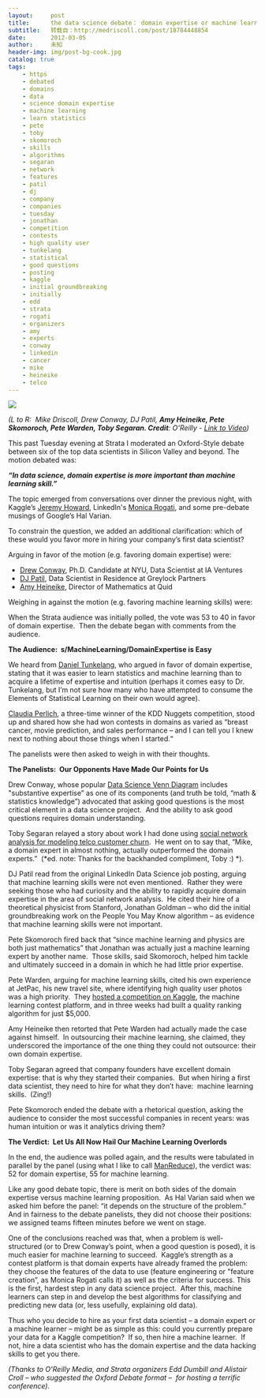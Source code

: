 ```yaml
---
layout:     post
title:      the data science debate： domain expertise or machine learning?
subtitle:   转载自：http://medriscoll.com/post/18784448854
date:       2012-03-05
author:     未知
header-img: img/post-bg-cook.jpg
catalog: true
tags:
    - https
    - debated
    - domains
    - data
    - science domain expertise
    - machine learning
    - learn statistics
    - pete
    - toby
    - skomoroch
    - skills
    - algorithms
    - segaran
    - network
    - features
    - patil
    - dj
    - company
    - companies
    - tuesday
    - jonathan
    - competition
    - contests
    - high quality user
    - tunkelang
    - statistical
    - good questions
    - posting
    - kaggle
    - initial groundbreaking
    - initially
    - edd
    - strata
    - rogati
    - organizers
    - amy
    - experts
    - conway
    - linkedin
    - cancer
    - mike
    - heineike
    - telco
---
```


[![](http://cdn.oreilly.com/radar/images/posts/0312-data-science-debate.jpg)
](https://t.umblr.com/redirect?z=http%3A%2F%2Fvplayer.oreilly.com%2F%3Fchapter%3Dhttp%3A%2F%2Fatom.oreilly.com%2Fatom%2Foreilly%2Fvideos%2F1076046%26video_product%3Durn%3Ax-domain%3Aoreilly.com%3Aproduct%3A0636920025467.VIDEO%23embedded_player&t=Y2Y4Yjg5ZTQ0OGI3NDRkZjM0ZDljYzFlMDhlNGRiNGE2NTY0M2IxYywxWlFQbVYzNA%3D%3D&b=t%3A3o_BEoAnGUcLNS71OkCpqg&p=http%3A%2F%2Fmedriscoll.com%2Fpost%2F18784448854%2Fthe-data-science-debate-domain-expertise-or&m=1)

*(L to R:  Mike Driscoll, Drew Conway, DJ Patil, **Amy Heineike, Pete Skomoroch, Pete Warden, Toby Segaran. Credit**: O'Reilly - [Link to Video](https://t.umblr.com/redirect?z=http%3A%2F%2Fvplayer.oreilly.com%2F%3Fchapter%3Dhttp%3A%2F%2Fatom.oreilly.com%2Fatom%2Foreilly%2Fvideos%2F1076046%26video_product%3Durn%3Ax-domain%3Aoreilly.com%3Aproduct%3A0636920025467.VIDEO%23embedded_player&t=Y2Y4Yjg5ZTQ0OGI3NDRkZjM0ZDljYzFlMDhlNGRiNGE2NTY0M2IxYywxWlFQbVYzNA%3D%3D&b=t%3A3o_BEoAnGUcLNS71OkCpqg&p=http%3A%2F%2Fmedriscoll.com%2Fpost%2F18784448854%2Fthe-data-science-debate-domain-expertise-or&m=1))*

This past Tuesday evening at Strata I moderated an Oxford-Style debate between six of the top data scientists in Silicon Valley and beyond. The motion debated was: 

***“In data science, domain expertise is more important than machine learning skill.”***

The topic emerged from conversations over dinner the previous night, with Kaggle’s [Jeremy Howard](https://t.umblr.com/redirect?z=http%3A%2F%2Fwww.wired.com%2Fwiredenterprise%2F2011%2F12%2Fkaggle%2F&t=ZGIyMjM1MDUxOTgwMjU5YTVhOTE3NGFmMTdjNWE3NzRmODE5YmQxYywxWlFQbVYzNA%3D%3D&b=t%3A3o_BEoAnGUcLNS71OkCpqg&p=http%3A%2F%2Fmedriscoll.com%2Fpost%2F18784448854%2Fthe-data-science-debate-domain-expertise-or&m=1), LinkedIn's [Monica Rogati](https://t.umblr.com/redirect?z=http%3A%2F%2Fwww.forbes.com%2Fsites%2Fdanwoods%2F2011%2F11%2F27%2Flinkedins-monica-rogati-on-what-is-a-data-scientist%2F&t=ODdjNjllYzViNTZjMzRkNjhiYTVjNmExMDQ1ZDMyZGE1YWY5MmVjNSwxWlFQbVYzNA%3D%3D&b=t%3A3o_BEoAnGUcLNS71OkCpqg&p=http%3A%2F%2Fmedriscoll.com%2Fpost%2F18784448854%2Fthe-data-science-debate-domain-expertise-or&m=1), and some pre-debate musings of Google’s Hal Varian.

To constrain the question, we added an additional clarification: which of these would you favor more in hiring your company’s first data scientist?

Arguing in favor of the motion (e.g. favoring domain expertise) were: 
- [Drew Conway](https://t.umblr.com/redirect?z=http%3A%2F%2Fwww.drewconway.com%2Fzia%2F&t=OGYxNzJiOWE1ZmZlOWRkOWIwOTRjNTVlMDEzZGI0MzJkNTQxODhjMiwxWlFQbVYzNA%3D%3D&b=t%3A3o_BEoAnGUcLNS71OkCpqg&p=http%3A%2F%2Fmedriscoll.com%2Fpost%2F18784448854%2Fthe-data-science-debate-domain-expertise-or&m=1), Ph.D. Candidate at NYU, Data Scientist at IA Ventures  
- [DJ Patil](https://t.umblr.com/redirect?z=http%3A%2F%2Fradar.oreilly.com%2Fdjpatil%2F&t=MGUxYzViMWExYjMxNDZlYTJhNGNhZTE1ZWMzMjQ4Yjg4OTg3NWZlYywxWlFQbVYzNA%3D%3D&b=t%3A3o_BEoAnGUcLNS71OkCpqg&p=http%3A%2F%2Fmedriscoll.com%2Fpost%2F18784448854%2Fthe-data-science-debate-domain-expertise-or&m=1), Data Scientist in Residence at Greylock Partners  
- [Amy Heineike](https://t.umblr.com/redirect?z=http%3A%2F%2Fthephenomlist.com%2Flists%2F8%2Fpeople%2F32&t=ZGJjODI5ZDA5OGJhZjI0ZWZjZmIxYWZmNTZjYTZhMmQ5M2VmMWNiZCwxWlFQbVYzNA%3D%3D&b=t%3A3o_BEoAnGUcLNS71OkCpqg&p=http%3A%2F%2Fmedriscoll.com%2Fpost%2F18784448854%2Fthe-data-science-debate-domain-expertise-or&m=1), Director of Mathematics at Quid

Weighing in against the motion (e.g. favoring machine learning skills) were:

When the Strata audience was initially polled, the vote was 53 to 40 in favor of domain expertise.  Then the debate began with comments from the audience.

**The Audience:  s/MachineLearning/DomainExpertise is Easy**

We heard from [Daniel Tunkelang](https://t.umblr.com/redirect?z=http%3A%2F%2Fthenoisychannel.com%2F&t=NDM1YTQ3YjQwZmZjMDU2ZDRlYmIyN2FjNTNiNzNiZTNlZjkwNGYzNywxWlFQbVYzNA%3D%3D&b=t%3A3o_BEoAnGUcLNS71OkCpqg&p=http%3A%2F%2Fmedriscoll.com%2Fpost%2F18784448854%2Fthe-data-science-debate-domain-expertise-or&m=1), who argued in favor of domain expertise, stating that it was easier to learn statistics and machine learning than to acquire a lifetime of expertise and intuition (perhaps it comes easy to Dr. Tunkelang, but I’m not sure how many who have attempted to consume the Elements of Statistical Learning on their own would agree).

[Claudia Perlich](https://t.umblr.com/redirect?z=http%3A%2F%2Fpeople.stern.nyu.edu%2Fcperlich%2F&t=ZTVhMDM5NGYwYjY3YzI1NWYzYjY2NTc4YmMwZTgyYzdhN2I2NWIxNiwxWlFQbVYzNA%3D%3D&b=t%3A3o_BEoAnGUcLNS71OkCpqg&p=http%3A%2F%2Fmedriscoll.com%2Fpost%2F18784448854%2Fthe-data-science-debate-domain-expertise-or&m=1), a three-time winner of the KDD Nuggets competition, stood up and shared how she had won contests in domains as varied as “breast cancer, movie prediction, and sales performance – and I can tell you I knew next to nothing about those things when I started.“

The panelists were then asked to weigh in with their thoughts.

**The Panelists:  Our Opponents Have Made Our Points for Us**

Drew Conway, whose popular [Data Science Venn Diagram](https://t.umblr.com/redirect?z=http%3A%2F%2Fwww.drewconway.com%2Fzia%2F%3Fp%3D2378&t=YWYzZWVjNTRmYzQwNzAzNmRjNzE3MWM3MzQ1OTExYTYyMTRmMjJlMywxWlFQbVYzNA%3D%3D&b=t%3A3o_BEoAnGUcLNS71OkCpqg&p=http%3A%2F%2Fmedriscoll.com%2Fpost%2F18784448854%2Fthe-data-science-debate-domain-expertise-or&m=1) includes "substantive expertise” as one of its components (and truth be told, “math & statistics knowledge”) advocated that asking good questions is the most critical element in a data science project.  And the ability to ask good questions requires domain understanding.

Toby Segaran relayed a story about work I had done using [social network analysis for modeling telco customer churn](https://t.umblr.com/redirect?z=http%3A%2F%2Fwww.slideshare.net%2Fdataspora%2Fsocial-network-analysis-for-telecoms&t=YzViYmZkZGNjMWZhZGQ3MTUyMmI4ZmQ0ZmViNTVkNDhmZmFmNDdlOSwxWlFQbVYzNA%3D%3D&b=t%3A3o_BEoAnGUcLNS71OkCpqg&p=http%3A%2F%2Fmedriscoll.com%2Fpost%2F18784448854%2Fthe-data-science-debate-domain-expertise-or&m=1).  He went on to say that, “Mike, a domain expert in almost nothing, actually outperformed the domain experts.”  (*ed. note: Thanks for the backhanded compliment, Toby :) *).

DJ Patil read from the original LinkedIn Data Science job posting, arguing that machine learning skills were not even mentioned.  Rather they were seeking those who had curiosity and the ability to rapidly acquire domain expertise in the area of social network analysis.  He cited their hire of a theoretical physicist from Stanford, Jonathan Goldman – who did the initial groundbreaking work on the People You May Know algorithm – as evidence that machine learning skills were not important.

Pete Skomoroch fired back that “since machine learning and physics are both just mathematics” that Jonathan was actually just a machine learning expert by another name.  Those skills, said Skomoroch, helped him tackle and ultimately succeed in a domain in which he had little prior expertise.

Pete Warden, arguing for machine learning skills, cited his own experience at JetPac, his new travel site, where identifying high quality user photos was a high priority.  They [hosted a competition on Kaggle](https://t.umblr.com/redirect?z=http%3A%2F%2Fwww.readwriteweb.com%2Farchives%2Fhow_two_startups_used_games_to_beat_the_developer.php&t=NzczN2QyMTRhYWRiYzdhMTY5YmFjZTIzNWVhZDlmZDQ1ZTI1MjA3NiwxWlFQbVYzNA%3D%3D&b=t%3A3o_BEoAnGUcLNS71OkCpqg&p=http%3A%2F%2Fmedriscoll.com%2Fpost%2F18784448854%2Fthe-data-science-debate-domain-expertise-or&m=1), the machine learning contest platform, and in three weeks had built a quality ranking algorithm for just $5,000.

Amy Heineike then retorted that Pete Warden had actually made the case against himself.  In outsourcing their machine learning, she claimed, they underscored the importance of the one thing they could not outsource: their own domain expertise.

Toby Segaran agreed that company founders have excellent domain expertise: that is why they started their companies.  But when hiring a first data scientist, they need to hire for what they don’t have:  machine learning skills.  (Zing!)

Pete Skomoroch ended the debate with a rhetorical question, asking the audience to consider the most successful companies in recent years: was human intuition or was it analytics driving them?

**The Verdict:  Let Us All Now Hail Our Machine Learning Overlords**

In the end, the audience was polled again, and the results were tabulated in parallel by the panel (using what I like to call [ManReduce](https://twitter.com/#!/medriscoll/statuses/91718097320423424)), the verdict was: 52 for domain expertise, 55 for machine learning.

Like any good debate topic, there is merit on both sides of the domain expertise versus machine learning proposition.  As Hal Varian said when we asked him before the panel: “it depends on the structure of the problem.”  And in fairness to the debate panelists, they did not choose their positions: we assigned teams fifteen minutes before we went on stage.

One of the conclusions reached was that, when a problem is well-structured (or to Drew Conway’s point, when a good question is posed), it is much easier for machine learning to succeed.  Kaggle’s strength as a contest platform is that domain experts have already framed the problem:  they choose the features of the data to use (feature engineering or "feature creation”, as Monica Rogati calls it) as well as the criteria for success. This is the first, hardest step in any data science project.  After this, machine learners can step in and develop the best algorithms for classifying and predicting new data (or, less usefully, explaining old data).

Thus who you decide to hire as your first data scientist – a domain expert or a machine learner – might be as simple as this: could you currently prepare your data for a Kaggle competition?  If so, then hire a machine learner.  If not, hire a data scientist who has the domain expertise and the data hacking skills to get you there.

*(Thanks to O'Reilly Media, and Strata organizers Edd Dumbill and Alistair Croll – who suggested the Oxford Debate format –  for hosting a terrific conference).*
